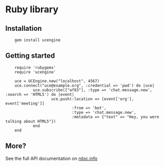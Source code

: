 # Ruby library

## Installation

        gem install ucengine

## Getting started

        require 'rubygems'
        require 'ucengine'

        uce = UCEngine.new("localhost", 4567)
        uce.connect("uce@example.org", :credential => 'pwd') do |uce|
                uce.subscribe(["af83"], :type => 'chat.message.new', :search => 'HTML5') do |event|
                        uce.push(:location => [event['org'], event['meeting']]
                                 :from => 'bot',
                                 :type => 'chat.message.new',
                                 :metadata => {"text" => "Hey, you were talking about HTML5"})
                end
        end

## More?

See the full API documentation on [rdoc.info](http://rdoc.info/github/AF83/ucengine.rb/master/frames)
